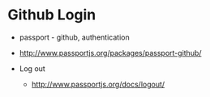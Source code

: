 # Github Login

- passport - github, authentication
- http://www.passportjs.org/packages/passport-github/

- Log out
  - http://www.passportjs.org/docs/logout/
